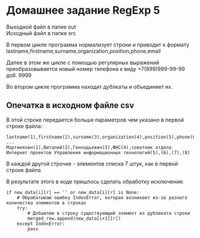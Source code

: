 # Домашнее задание RegExp 5
Выходной файл в папке out  
Исходный файл в папке src  
  
В первом цикле программа нормализует строки и приводит к формату  
 lastname,firstname,surname,organization,position,phone,email  
  
Далее в этом же цикле с помощью регулярных выражений преобразовывается новый номер телефона к виду +7(999)999-99-99 доб. 9999  
  
Во втором цикле программа находит дублкаты и объединяет их.  


## Опечатка в исходном файле csv
В этой строке передается больше параметров чем указано в первой строке файла:
```
lastname(1),firstname(2),surname(3),organization(4),position(5),phone(6),email(7) 
...  
Мартиняхин(1),Виталий(2),Геннадьевич(3),ФНС(4),cоветник отдела Интернет проектов Управления информационных технологий(5),(6),(7),(8)
```
В каждой другой строчке - элементов списка 7 штук, как в первой строке файла

В результате этого в коде пришлось сделать обработку исключения:  
```
if new_data[i][r] == '' or new_data[i][r] is None:
    # Обрабатываю ошибку IndexError, которая возникает из-за разного количества элементов в строках
    try:
        # Добавляю в строку существуеющий элемент из дубликата строки
        merged_row.append(new_data[i+1][r])
    except IndexError:
        pass
```